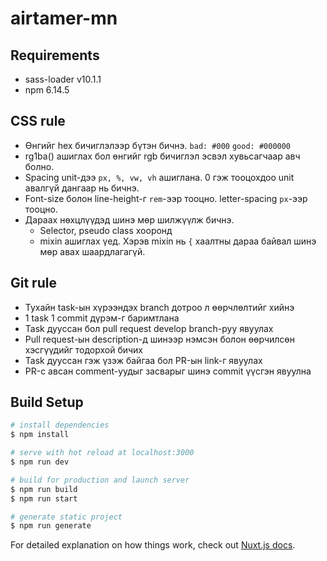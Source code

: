 # airtamer-mn
## Requirements
- sass-loader v10.1.1
- npm 6.14.5
## CSS rule
- Өнгийг hex бичиглэлээр бүтэн бичнэ.
  `bad: #000`
  `good: #000000`
- rg1ba() ашиглах бол өнгийг rgb бичиглэл эсвэл хувьсагчаар авч болно.
- Spacing unit-дээ `px, %, vw, vh` ашиглана. 0 гэж тооцохдоо unit авалгүй дангаар нь бичнэ.
- Font-size болон line-height-г `rem`-ээр тооцно. letter-spacing `px`-ээр тооцно.
- Дараах нөхцлүүдэд шинэ мөр шилжүүлж бичнэ. 
  - Selector, pseudo class хооронд
  - mixin ашиглах үед. Хэрэв mixin нь `{` хаалтны дараа байвал шинэ мөр авах шаардлагагүй.
## Git rule
- Тухайн task-ын хүрээндэх branch дотроо л өөрчлөлтийг хийнэ
- 1 task 1 commit дүрэм-г баримтлана
- Task дууссан бол pull request develop branch-руу явуулах
- Pull request-ын description-д шинээр нэмсэн болон өөрчилсөн хэсгүүдийг тодорхой бичих
- Task дууссан гэж үзэж байгаа бол PR-ын link-г явуулах
- PR-с авсан comment-уудыг засварыг шинэ commit үүсгэн явуулна
## Build Setup



```bash
# install dependencies
$ npm install

# serve with hot reload at localhost:3000
$ npm run dev

# build for production and launch server
$ npm run build
$ npm run start

# generate static project
$ npm run generate
```

For detailed explanation on how things work, check out [Nuxt.js docs](https://nuxtjs.org).
